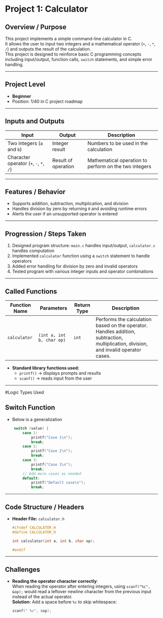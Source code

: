 # Project 1: Calculator

## Overview / Purpose
This project implements a simple command-line calculator in C.  
It allows the user to input two integers and a mathematical operator (`+`, `-`, `*`, `/`) and outputs the result of the calculation.  
This project is designed to reinforce basic C programming concepts including input/output, function calls, `switch` statements, and simple error handling.

---

## Project Level
- **Beginner**
- Position: 1/40 in C project roadmap

---

## Inputs and Outputs
| Input | Output | Description |
|-------|--------|-------------|
| Two integers (`a` and `b`) | Integer result | Numbers to be used in the calculation |
| Character operator (`+`, `-`, `*`, `/`) | Result of operation | Mathematical operation to perform on the two integers |

---

## Features / Behavior
- Supports addition, subtraction, multiplication, and division  
- Handles division by zero by returning `0` and avoiding runtime errors  
- Alerts the user if an unsupported operator is entered  

---

## Progression / Steps Taken
1. Designed program structure: `main.c` handles input/output, `calculator.c` handles computation  
2. Implemented `calculator` function using a `switch` statement to handle operators  
3. Added error handling for division by zero and invalid operators  
4. Tested program with various integer inputs and operator combinations  

---

## Called Functions
| Function Name | Parameters | Return Type | Description |
|---------------|-----------|------------|-------------|
| `calculator` | `(int a, int b, char op)` | `int` | Performs the calculation based on the operator. Handles addition, subtraction, multiplication, division, and invalid operator cases. |

- **Standard library functions used:**
  - `printf()` → displays prompts and results
  - `scanf()` → reads input from the user

---

#Logic Types Used
## Switch Function
- Below is a generalization
```c
    switch (value) {
        case 1:
            printf("Case 1\n");
            break;
        case 2:
            printf("Case 2\n");
            break;
        case 3:
            printf("Case 3\n");
            break;
        // Add more cases as needed
        default:
            printf("Default case\n");
            break;
```
---

## Code Structure / Headers
- **Header File:** `calculator.h`
  ```c
  #ifndef CALCULATOR_H
  #define CALCULATOR_H

  int calculator(int a, int b, char op);

  #endif
  
---

## Challenges
- **Reading the operator character correctly**:  
  When reading the operator after entering integers, using `scanf("%c", &op);` would read a leftover newline character from the previous input instead of the actual operator.  
  **Solution:** Add a space before `%c` to skip whitespace:
  ```c
  scanf(" %c", &op);


